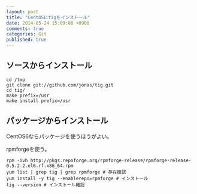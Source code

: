 ```yaml
---
layout: post
title: "CentOSにtigをインストール"
date: 2014-05-24 15:09:08 +0900
comments: true
categories: Git
published: true
---
```


## ソースからインストール

```
cd /tmp
git clone git://github.com/jonas/tig.git
cd tig/
make prefix=/usr
make install prefix=/usr
```

## パッケージからインストール

CentOS6ならパッケージを使うほうがよい。

rpmforgeを使う。

```
rpm -ivh http://pkgs.repoforge.org/rpmforge-release/rpmforge-release-0.5.2-2.el6.rf.x86_64.rpm
yum list | grep tig | grep rpmforge # 存在確認
yum install -y tig --enablerepo=rpmforge # インストール
tig --version # インストール確認
```
